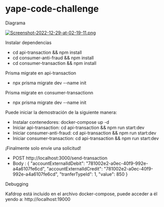 # yape-code-challenge
Diagrama 

[![Screenshot-2022-12-29-at-02-19-11.png](https://i.postimg.cc/3Nzk9PRD/Screenshot-2022-12-29-at-02-19-11.png)](https://postimg.cc/4Hb4x2pJ)

Instalar dependencias

- cd api-transaction && npm install
- cd consumer-anti-fraud && npm install
- cd consumer-transaction && npm install

Prisma migrate en api-transaction

- npx prisma migrate dev --name init

Prisma migrate en consumer-transactionn 

- npx prisma migrate dev --name init

Puede iniciar la demostración de la siguiente manera:

- Instalar contenedores: docker-compose up -d
- Iniciar api-transaction: cd api-transaction && npm run start:dev
- Iniciar consumer-anti-fraud: cd api-transaction && npm run start:dev
- Iniciar consumer-transaction: cd api-transaction && npm run start:dev

¡Finalmente solo envíe una solicitud!

- POST http://localhost:3000/send-transaction
- Body : {
              "accountExternalIdDebit": "781002e2-a0ec-40f9-992e-a4a6107fe6cd",
              "accountExternalIdCredit": "781002e2-a0ec-40f9-992e-a4a6107fe6cd",
              "tranferTypeId": 1,
              "value": 850
          }

Debugging

Kafdrop está incluido en el archivo docker-compose, puede acceder a él yendo a: http://localhost:19000


